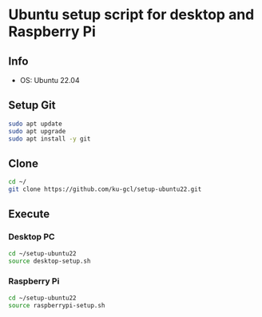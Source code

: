 # Ubuntu setup script for desktop and Raspberry Pi
## Info
- OS: Ubuntu 22.04

## Setup Git

```bash
sudo apt update
sudo apt upgrade
sudo apt install -y git
```


## Clone

```bash
cd ~/
git clone https://github.com/ku-gcl/setup-ubuntu22.git
```

## Execute

### Desktop PC

```bash
cd ~/setup-ubuntu22
source desktop-setup.sh
```

### Raspberry Pi

```bash
cd ~/setup-ubuntu22
source raspberrypi-setup.sh
```
